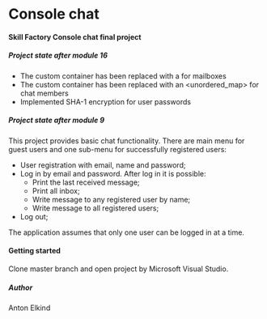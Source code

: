 # Console chat
#### Skill Factory Console chat final project
##### Project state after module 16
+ The custom container has been replaced with a <vector> for mailboxes
+ The custom container has been replaced with an <unordered_map> for chat members
+ Implemented SHA-1 encryption for user passwords

##### Project state after module 9
This project provides basic chat functionality. There are main menu for guest users and one sub-menu for
successfully registered users:

+ User registration with email, name and password;
+ Log in by email and password. After log in it is possible:
  + Print the last received message;
  + Print all inbox;
  + Write message to any registered user by name;
  + Write message to all registered users;
+ Log out;

The application assumes that only one user can be logged in at a time.

#### Getting started
Clone master branch and open project by Microsoft Visual Studio.

##### Author
Anton Elkind
